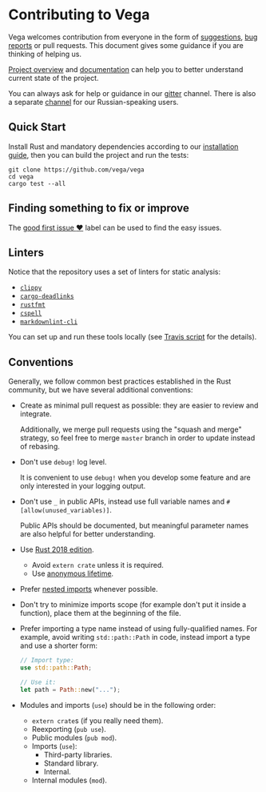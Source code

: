 # Contributing to Vega

Vega welcomes contribution from everyone in the form of [suggestions],
[bug reports] or pull requests. This document gives some guidance if you are
thinking of helping us.

[Project overview] and [documentation] can help you to better understand current
state of the project.

You can always ask for help or guidance in our [gitter] channel. There is also
a separate [channel][gitter-ru] for our Russian-speaking users.

## Quick Start

Install Rust and mandatory dependencies according to our [installation guide],
then you can build the project and run the tests:

```shell
git clone https://github.com/vega/vega
cd vega
cargo test --all
```

## Finding something to fix or improve

The [good first issue :heart:] label can be used to find the easy issues.

## Linters

Notice that the repository uses a set of linters for static analysis:

- [`clippy`]
- [`cargo-deadlinks`]
- [`rustfmt`]
- [`cspell`]
- [`markdownlint-cli`]

You can set up and run these tools locally (see [Travis script] for the details).

## Conventions

Generally, we follow common best practices established in the Rust community,
but we have several additional conventions:

- Create as minimal pull request as possible: they are easier to review and
  integrate.

  Additionally, we merge pull requests using the "squash and merge" strategy, so
  feel free to merge `master` branch in order to update instead of rebasing.

- Don't use `debug!` log level.

  It is convenient to use `debug!` when you develop some feature and are only
  interested in your logging output.

- Don't use `_` in public APIs, instead use full variable names and
  `#[allow(unused_variables)]`.

  Public APIs should be documented, but meaningful parameter names are also
  helpful for better understanding.

- Use [Rust 2018 edition].

  - Avoid `extern crate` unless it is required.
  - Use [anonymous lifetime].

- Prefer [nested imports] whenever possible.

- Don't try to minimize imports scope (for example don't put it inside a
  function), place them at the beginning of the file.

- Prefer importing a type name instead of using fully-qualified names.
  For example, avoid writing `std::path::Path` in code, instead import
  a type and use a shorter form:

  ```rust
  // Import type:
  use std::path::Path;

  // Use it:
  let path = Path::new("...");
  ```

- Modules and imports (`use`) should be in the following order:

  - `extern crate`s (if you really need them).
  - Reexporting (`pub use`).
  - Public modules (`pub mod`).
  - Imports (`use`):
    - Third-party libraries.
    - Standard library.
    - Internal.
  - Internal modules (`mod`).

[suggestions]: https://github.com/vega/vega/issues/new?template=feature.md
[bug reports]: https://github.com/vega/vega/issues/new?template=bug.md
[Project overview]: ARCHITECTURE.md
[documentation]: https://vega.com/doc/
[gitter]: https://gitter.im/vega/vega
[gitter-ru]: https://gitter.im/vega/ruvega
[installation guide]: https://vega.com/doc/version/latest/get-started/install/
[good first issue :heart:]: https://github.com/vega/vega/labels/good%20first%20issue%20%3Aheart%3A
[`clippy`]: https://github.com/rust-lang-nursery/rust-clippy
[`cargo-deadlinks`]: https://github.com/deadlinks/cargo-deadlinks
[`rustfmt`]: https://github.com/rust-lang-nursery/rustfmt
[`cspell`]: https://github.com/Jason3S/cspell
[`markdownlint-cli`]: https://github.com/igorshubovych/markdownlint-cli
[Travis script]: .travis.yml
[anonymous lifetime]: https://doc.rust-lang.org/edition-guide/rust-2018/ownership-and-lifetimes/the-anonymous-lifetime.html
[nested imports]: http://rust-lang.github.io/rfcs/2128-use-nested-groups.html
[Rust 2018 edition]: https://rust-lang-nursery.github.io/edition-guide/rust-2018/index.html
